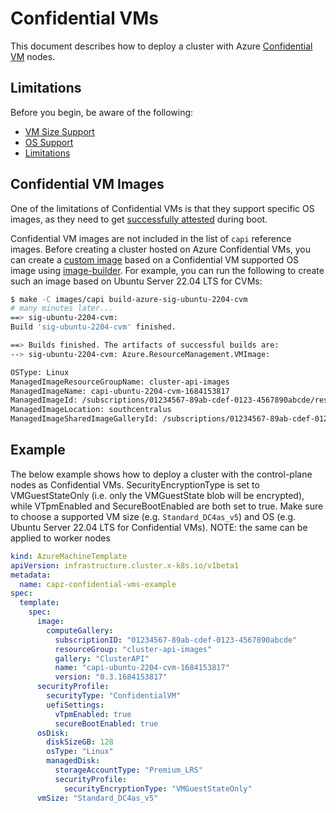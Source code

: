 # Confidential VMs

This document describes how to deploy a cluster with Azure [Confidential VM](https://learn.microsoft.com/azure/confidential-computing/confidential-vm-overview) nodes.

## Limitations

Before you begin, be aware of the following:

- [VM Size Support](https://learn.microsoft.com/azure/confidential-computing/confidential-vm-overview#size-support)
- [OS Support](https://learn.microsoft.com/azure/confidential-computing/confidential-vm-overview#os-support)
- [Limitations](https://learn.microsoft.com/azure/confidential-computing/confidential-vm-overview#limitations)

## Confidential VM Images

One of the limitations of Confidential VMs is that they support specific OS images, as they need to get [successfully attested](https://learn.microsoft.com/azure/confidential-computing/confidential-vm-overview#attestation-and-tpm) during boot.

Confidential VM images are not included in the list of `capi` reference images. Before creating a cluster hosted on Azure Confidential VMs, you can create a [custom image](custom-images.md) based on a Confidential VM supported OS image using [image-builder](https://github.com/kubernetes-sigs/image-builder). For example, you can run the following to create such an image based on Ubuntu Server 22.04 LTS for CVMs:

```bash
$ make -C images/capi build-azure-sig-ubuntu-2204-cvm
# many minutes later...
==> sig-ubuntu-2204-cvm:
Build 'sig-ubuntu-2204-cvm' finished.

==> Builds finished. The artifacts of successful builds are:
--> sig-ubuntu-2204-cvm: Azure.ResourceManagement.VMImage:

OSType: Linux
ManagedImageResourceGroupName: cluster-api-images
ManagedImageName: capi-ubuntu-2204-cvm-1684153817
ManagedImageId: /subscriptions/01234567-89ab-cdef-0123-4567890abcde/resourceGroups/cluster-api-images/providers/Microsoft.Compute/images/capi-ubuntu-2204-cvm-1684153817
ManagedImageLocation: southcentralus
ManagedImageSharedImageGalleryId: /subscriptions/01234567-89ab-cdef-0123-4567890abcde/resourceGroups/cluster-api-images/providers/Microsoft.Compute/galleries/ClusterAPI/images/capi-ubuntu-2204-cvm/versions/0.3.1684153817
```

## Example

The below example shows how to deploy a cluster with the control-plane nodes as Confidential VMs. SecurityEncryptionType is set to VMGuestStateOnly (i.e. only the VMGuestState blob will be encrypted), while VTpmEnabled and SecureBootEnabled are both set to true. Make sure to choose a supported VM size (e.g. `Standard_DC4as_v5`) and OS (e.g. Ubuntu Server 22.04 LTS for Confidential VMs).
NOTE: the same can be applied to worker nodes

```yaml
kind: AzureMachineTemplate
apiVersion: infrastructure.cluster.x-k8s.io/v1beta1
metadata:
  name: capz-confidential-vms-example
spec:
  template:
    spec:
      image:
        computeGallery:
          subscriptionID: "01234567-89ab-cdef-0123-4567890abcde"
          resourceGroup: "cluster-api-images"
          gallery: "ClusterAPI"
          name: "capi-ubuntu-2204-cvm-1684153817"
          version: "0.3.1684153817"
      securityProfile:
        securityType: "ConfidentialVM"
        uefiSettings:
          vTpmEnabled: true
          secureBootEnabled: true
      osDisk:
        diskSizeGB: 128
        osType: "Linux"
        managedDisk:
          storageAccountType: "Premium_LRS"
          securityProfile:
            securityEncryptionType: "VMGuestStateOnly"
      vmSize: "Standard_DC4as_v5"
````
